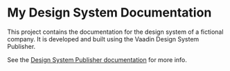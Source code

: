 # My Design System Documentation

This project contains the documentation for the design system of a fictional company. It is developed and built using the Vaadin Design System Publisher.

See the [Design System Publisher documentation](https://vaadin.com/docs/latest/tools/dspublisher/overview) for more info.
